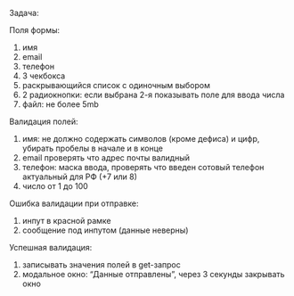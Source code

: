 Задача:

Поля формы:
1. имя
2. email
3. телефон
4. 3 чекбокса
5. раскрывающийся список с одиночным выбором
6. 2 радиокнопки: если выбрана 2-я показывать поле для ввода числа
7. файл: не более 5mb

Валидация полей:
1. имя: не должно содержать символов (кроме дефиса) и цифр, убирать пробелы в начале и в конце
2. email проверять что адрес почты валидный
3. телефон: маска ввода, проверять что введен сотовый телефон актуальный для РФ (+7 или 8)
4. число от 1 до 100

Ошибка валидации при отправке:
1. инпут в красной рамке
2. сообщение под инпутом (данные неверны)

Успешная валидация:
1. записывать значения полей в get-запрос
2. модальное окно: “Данные отправлены”, через 3 секунды закрывать окно


